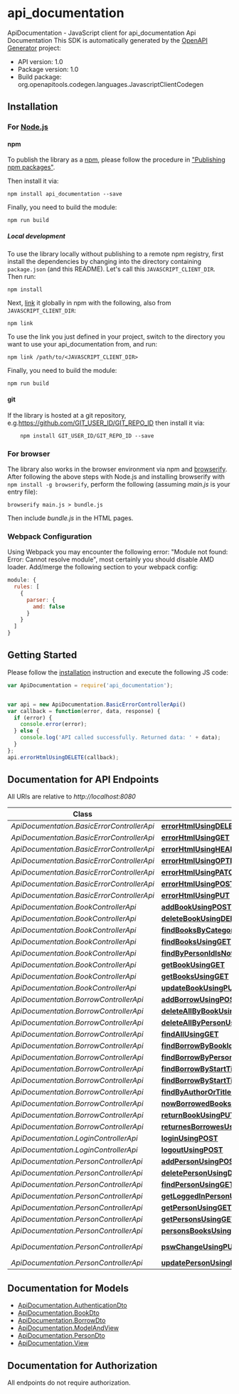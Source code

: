 # api_documentation

ApiDocumentation - JavaScript client for api_documentation
Api Documentation
This SDK is automatically generated by the [OpenAPI Generator](https://openapi-generator.tech) project:

- API version: 1.0
- Package version: 1.0
- Build package: org.openapitools.codegen.languages.JavascriptClientCodegen

## Installation

### For [Node.js](https://nodejs.org/)

#### npm

To publish the library as a [npm](https://www.npmjs.com/), please follow the procedure in ["Publishing npm packages"](https://docs.npmjs.com/getting-started/publishing-npm-packages).

Then install it via:

```shell
npm install api_documentation --save
```

Finally, you need to build the module:

```shell
npm run build
```

##### Local development

To use the library locally without publishing to a remote npm registry, first install the dependencies by changing into the directory containing `package.json` (and this README). Let's call this `JAVASCRIPT_CLIENT_DIR`. Then run:

```shell
npm install
```

Next, [link](https://docs.npmjs.com/cli/link) it globally in npm with the following, also from `JAVASCRIPT_CLIENT_DIR`:

```shell
npm link
```

To use the link you just defined in your project, switch to the directory you want to use your api_documentation from, and run:

```shell
npm link /path/to/<JAVASCRIPT_CLIENT_DIR>
```

Finally, you need to build the module:

```shell
npm run build
```

#### git

If the library is hosted at a git repository, e.g.https://github.com/GIT_USER_ID/GIT_REPO_ID
then install it via:

```shell
    npm install GIT_USER_ID/GIT_REPO_ID --save
```

### For browser

The library also works in the browser environment via npm and [browserify](http://browserify.org/). After following
the above steps with Node.js and installing browserify with `npm install -g browserify`,
perform the following (assuming *main.js* is your entry file):

```shell
browserify main.js > bundle.js
```

Then include *bundle.js* in the HTML pages.

### Webpack Configuration

Using Webpack you may encounter the following error: "Module not found: Error:
Cannot resolve module", most certainly you should disable AMD loader. Add/merge
the following section to your webpack config:

```javascript
module: {
  rules: [
    {
      parser: {
        amd: false
      }
    }
  ]
}
```

## Getting Started

Please follow the [installation](#installation) instruction and execute the following JS code:

```javascript
var ApiDocumentation = require('api_documentation');


var api = new ApiDocumentation.BasicErrorControllerApi()
var callback = function(error, data, response) {
  if (error) {
    console.error(error);
  } else {
    console.log('API called successfully. Returned data: ' + data);
  }
};
api.errorHtmlUsingDELETE(callback);

```

## Documentation for API Endpoints

All URIs are relative to *http://localhost:8080*

Class | Method | HTTP request | Description
------------ | ------------- | ------------- | -------------
*ApiDocumentation.BasicErrorControllerApi* | [**errorHtmlUsingDELETE**](docs/BasicErrorControllerApi.md#errorHtmlUsingDELETE) | **DELETE** /error | errorHtml
*ApiDocumentation.BasicErrorControllerApi* | [**errorHtmlUsingGET**](docs/BasicErrorControllerApi.md#errorHtmlUsingGET) | **GET** /error | errorHtml
*ApiDocumentation.BasicErrorControllerApi* | [**errorHtmlUsingHEAD**](docs/BasicErrorControllerApi.md#errorHtmlUsingHEAD) | **HEAD** /error | errorHtml
*ApiDocumentation.BasicErrorControllerApi* | [**errorHtmlUsingOPTIONS**](docs/BasicErrorControllerApi.md#errorHtmlUsingOPTIONS) | **OPTIONS** /error | errorHtml
*ApiDocumentation.BasicErrorControllerApi* | [**errorHtmlUsingPATCH**](docs/BasicErrorControllerApi.md#errorHtmlUsingPATCH) | **PATCH** /error | errorHtml
*ApiDocumentation.BasicErrorControllerApi* | [**errorHtmlUsingPOST**](docs/BasicErrorControllerApi.md#errorHtmlUsingPOST) | **POST** /error | errorHtml
*ApiDocumentation.BasicErrorControllerApi* | [**errorHtmlUsingPUT**](docs/BasicErrorControllerApi.md#errorHtmlUsingPUT) | **PUT** /error | errorHtml
*ApiDocumentation.BookControllerApi* | [**addBookUsingPOST**](docs/BookControllerApi.md#addBookUsingPOST) | **POST** /books | addBook
*ApiDocumentation.BookControllerApi* | [**deleteBookUsingDELETE**](docs/BookControllerApi.md#deleteBookUsingDELETE) | **DELETE** /books/{id} | deleteBook
*ApiDocumentation.BookControllerApi* | [**findBooksByCategoryUsingGET**](docs/BookControllerApi.md#findBooksByCategoryUsingGET) | **GET** /books/category | findBooksByCategory
*ApiDocumentation.BookControllerApi* | [**findBooksUsingGET**](docs/BookControllerApi.md#findBooksUsingGET) | **GET** /books/search | findBooks
*ApiDocumentation.BookControllerApi* | [**findByPersonIdIsNotNullUsingGET**](docs/BookControllerApi.md#findByPersonIdIsNotNullUsingGET) | **GET** /books/borrowed | findByPersonIdIsNotNull
*ApiDocumentation.BookControllerApi* | [**getBookUsingGET**](docs/BookControllerApi.md#getBookUsingGET) | **GET** /books/{id} | getBook
*ApiDocumentation.BookControllerApi* | [**getBooksUsingGET**](docs/BookControllerApi.md#getBooksUsingGET) | **GET** /books | getBooks
*ApiDocumentation.BookControllerApi* | [**updateBookUsingPUT**](docs/BookControllerApi.md#updateBookUsingPUT) | **PUT** /books | updateBook
*ApiDocumentation.BorrowControllerApi* | [**addBorrowUsingPOST**](docs/BorrowControllerApi.md#addBorrowUsingPOST) | **POST** /borrows | addBorrow
*ApiDocumentation.BorrowControllerApi* | [**deleteAllByBookUsingDELETE**](docs/BorrowControllerApi.md#deleteAllByBookUsingDELETE) | **DELETE** /borrows/book/{bookId} | deleteAllByBook
*ApiDocumentation.BorrowControllerApi* | [**deleteAllByPersonUsingDELETE**](docs/BorrowControllerApi.md#deleteAllByPersonUsingDELETE) | **DELETE** /borrows/person/{personId} | deleteAllByPerson
*ApiDocumentation.BorrowControllerApi* | [**findAllUsingGET**](docs/BorrowControllerApi.md#findAllUsingGET) | **GET** /borrows | findAll
*ApiDocumentation.BorrowControllerApi* | [**findBorrowByBookIdUsingGET**](docs/BorrowControllerApi.md#findBorrowByBookIdUsingGET) | **GET** /borrows/books/{bookId} | findBorrowByBookId
*ApiDocumentation.BorrowControllerApi* | [**findBorrowByPersonIdUsingGET**](docs/BorrowControllerApi.md#findBorrowByPersonIdUsingGET) | **GET** /borrows/persons/{personId} | findBorrowByPersonId
*ApiDocumentation.BorrowControllerApi* | [**findBorrowByStartTimeAndEndTimeIsNotNullUsingGET**](docs/BorrowControllerApi.md#findBorrowByStartTimeAndEndTimeIsNotNullUsingGET) | **GET** /borrows/returned | findBorrowByStartTimeAndEndTimeIsNotNull
*ApiDocumentation.BorrowControllerApi* | [**findBorrowByStartTimeIsNotNullAndEndTimeIsNullUsingGET**](docs/BorrowControllerApi.md#findBorrowByStartTimeIsNotNullAndEndTimeIsNullUsingGET) | **GET** /borrows/borrowed | findBorrowByStartTimeIsNotNullAndEndTimeIsNull
*ApiDocumentation.BorrowControllerApi* | [**findByAuthorOrTitleContainingUsingGET**](docs/BorrowControllerApi.md#findByAuthorOrTitleContainingUsingGET) | **GET** /borrows/search | findByAuthorOrTitleContaining
*ApiDocumentation.BorrowControllerApi* | [**nowBorrowedBooksUsingGET**](docs/BorrowControllerApi.md#nowBorrowedBooksUsingGET) | **GET** /borrows/borrowed/count | nowBorrowedBooks
*ApiDocumentation.BorrowControllerApi* | [**returnBookUsingPUT**](docs/BorrowControllerApi.md#returnBookUsingPUT) | **PUT** /borrows/return | returnBook
*ApiDocumentation.BorrowControllerApi* | [**returnesBorrowesUsingGET**](docs/BorrowControllerApi.md#returnesBorrowesUsingGET) | **GET** /borrows/returned/count | returnesBorrowes
*ApiDocumentation.LoginControllerApi* | [**loginUsingPOST**](docs/LoginControllerApi.md#loginUsingPOST) | **POST** /login | login
*ApiDocumentation.LoginControllerApi* | [**logoutUsingPOST**](docs/LoginControllerApi.md#logoutUsingPOST) | **POST** /logout | logout
*ApiDocumentation.PersonControllerApi* | [**addPersonUsingPOST**](docs/PersonControllerApi.md#addPersonUsingPOST) | **POST** /signIn | addPerson
*ApiDocumentation.PersonControllerApi* | [**deletePersonUsingDELETE**](docs/PersonControllerApi.md#deletePersonUsingDELETE) | **DELETE** /person/{id} | deletePerson
*ApiDocumentation.PersonControllerApi* | [**findPersonUsingGET**](docs/PersonControllerApi.md#findPersonUsingGET) | **GET** /person/search | findPerson
*ApiDocumentation.PersonControllerApi* | [**getLoggedInPersonUsingGET**](docs/PersonControllerApi.md#getLoggedInPersonUsingGET) | **GET** /person/loggedIn | getLoggedInPerson
*ApiDocumentation.PersonControllerApi* | [**getPersonUsingGET**](docs/PersonControllerApi.md#getPersonUsingGET) | **GET** /person/{id} | getPerson
*ApiDocumentation.PersonControllerApi* | [**getPersonsUsingGET**](docs/PersonControllerApi.md#getPersonsUsingGET) | **GET** /person | getPersons
*ApiDocumentation.PersonControllerApi* | [**personsBooksUsingGET**](docs/PersonControllerApi.md#personsBooksUsingGET) | **GET** /persons | personsBooks
*ApiDocumentation.PersonControllerApi* | [**pswChangeUsingPUT**](docs/PersonControllerApi.md#pswChangeUsingPUT) | **PUT** /person/{oldPassword}/{newPassword} | pswChange
*ApiDocumentation.PersonControllerApi* | [**updatePersonUsingPUT**](docs/PersonControllerApi.md#updatePersonUsingPUT) | **PUT** /person | updatePerson


## Documentation for Models

 - [ApiDocumentation.AuthenticationDto](docs/AuthenticationDto.md)
 - [ApiDocumentation.BookDto](docs/BookDto.md)
 - [ApiDocumentation.BorrowDto](docs/BorrowDto.md)
 - [ApiDocumentation.ModelAndView](docs/ModelAndView.md)
 - [ApiDocumentation.PersonDto](docs/PersonDto.md)
 - [ApiDocumentation.View](docs/View.md)


## Documentation for Authorization

All endpoints do not require authorization.
